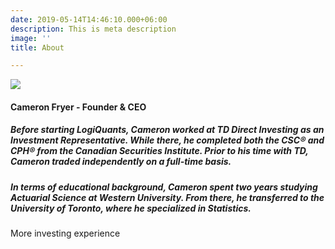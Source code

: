 ```yaml
---
date: 2019-05-14T14:46:10.000+06:00
description: This is meta description
image: ''
title: About

---
```

![](/uploads/me2.jpg)

#### **Cameron Fryer - Founder & CEO**

##### Before starting LogiQuants, Cameron worked at TD Direct Investing as an Investment Representative. While there, he completed both the CSC® and CPH® from the Canadian Securities Institute. Prior to his time with TD, Cameron traded independently on a full-time basis.

##### In terms of educational background, Cameron spent two years studying Actuarial Science at Western University.  From there, he transferred to the University of Toronto, where he specialized in Statistics.

More investing experience